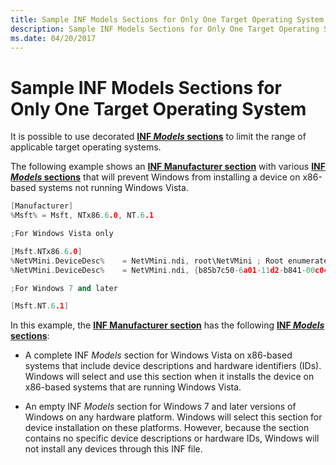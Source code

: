 ```yaml
---
title: Sample INF Models Sections for Only One Target Operating System
description: Sample INF Models Sections for Only One Target Operating System
ms.date: 04/20/2017
---
```


# Sample INF Models Sections for Only One Target Operating System


It is possible to use decorated [**INF *Models* sections**](inf-models-section.md) to limit the range of applicable target operating systems.

The following example shows an [**INF Manufacturer section**](inf-manufacturer-section.md) with various [**INF *Models* sections**](inf-models-section.md) that will prevent Windows from installing a device on x86-based systems not running Windows Vista.

```cpp
[Manufacturer]
%Msft% = Msft, NTx86.6.0, NT.6.1

;For Windows Vista only

[Msft.NTx86.6.0]
%NetVMini.DeviceDesc%    = NetVMini.ndi, root\NetVMini ; Root enumerated 
%NetVMini.DeviceDesc%    = NetVMini.ndi, {b85b7c50-6a01-11d2-b841-00c04fad5171}\NetVMini ; Toaster Bus enumerated 

;For Windows 7 and later

[Msft.NT.6.1]
```

In this example, the [**INF Manufacturer section**](inf-manufacturer-section.md) has the following [**INF *Models* sections**](inf-models-section.md):

-   A complete INF *Models* section for Windows Vista on x86-based systems that include device descriptions and hardware identifiers (IDs). Windows will select and use this section when it installs the device on x86-based systems that are running Windows Vista.

-   An empty INF *Models* section for Windows 7 and later versions of Windows on any hardware platform. Windows will select this section for device installation on these platforms. However, because the section contains no specific device descriptions or hardware IDs, Windows will not install any devices through this INF file.

 

 





